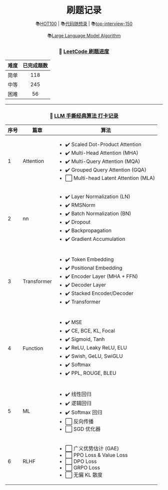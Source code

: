 <div align="center">
  <h1 style="margin-bottom: 0;">刷题记录</h1>
  <p>
    📚<a href="https://leetcode.cn/studyplan/top-100-liked/" target="_blank">HOT100</a> | 
    📚<a href="https://programmercarl.com/" target="_blank">代码随想录</a> |
    📚<a href="https://leetcode.cn/studyplan/top-interview-150/" target="_blank">top-interview-150</a>
  </p>
  <p>
    📚<a href="https://hwcoder.top/Manual-Coding-1" target="_blank">Large Language Model Algorithm</a>
  </p>
</div>

<div align="center">

### 📝 [LeetCode 刷题进度](https://leetcode.cn/)

| 难度 | 已完成题数 |
| :--: | :--------: |
| 简单 |    118    |
| 中等 |    245    |
| 困难 |     56     |

---


### 📝 [LLM 手撕经典算法 打卡记录](https://hwcoder.top/Manual-Coding-1)

| 序号 | 篇章                                                      | 算法                                                                                                 |
| ---- | ------------------------------------------------------------- | -------------------------------------------------------------------------------------------------------- |
| 1    | Attention            | <ul><li>✔️ Scaled Dot-Product Attention</li><li>✔️ Multi-Head Attention (MHA)</li><li>✔️ Multi-Query Attention (MQA)</li><li>✔️ Grouped Query Attention (GQA)</li><li>⬜ Multi-head Latent Attention (MLA)</li></ul> |
| 2    | nn             | <ul><li>✔️ Layer Normalization (LN)</li><li>✔️ RMSNorm</li><li>✔️ Batch Normalization (BN)</li><li>✔️ Dropout</li><li>✔️ Backpropagation</li><li>✔️ Gradient Accumulation</li></ul> |
| 3    | Transformer          | <ul><li>✔️ Token Embedding</li><li>✔️ Positional Embedding</li><li>✔️ Encoder Layer (MHA + FFN)</li><li>✔️ Decoder Layer</li><li>✔️ Stacked Encoder/Decoder</li><li>✔️ Transformer</li></ul> |
| 4    | Function             | <ul><li>✔️ MSE</li><li>✔️ CE, BCE, KL, Focal</li><li>✔️ Sigmoid, Tanh</li><li>✔️ ReLU, Leaky ReLU, ELU</li><li>✔️ Swish, GeLU, SwiGLU</li><li>✔️ Softmax</li><li>✔️ PPL, ROUGE, BLEU</li></ul> |
| 5    | ML            | <ul><li>✔️ 线性回归</li><li>✔️ 逻辑回归</li><li>✔️ Softmax 回归</li><li>⬜ 反向传播</li><li>⬜ SGD 优化器</li></ul> |
| 6    | RLHF                 | <ul><li>⬜ 广义优势估计 (GAE)</li><li>⬜ PPO Loss & Value Loss</li><li>⬜ DPO Loss</li><li>⬜ GRPO Loss</li><li>⬜ 无偏 KL 散度</li></ul> |